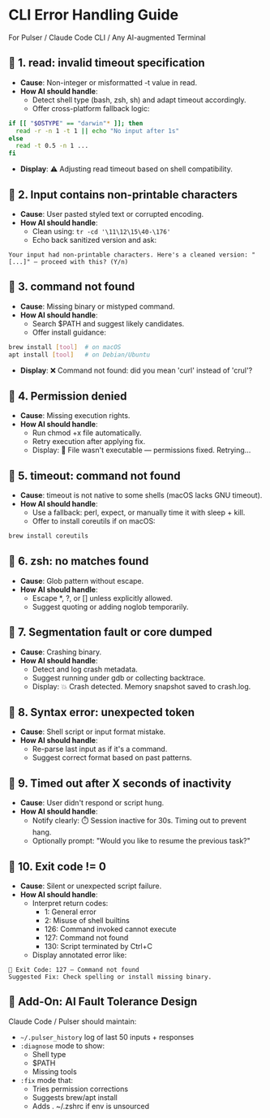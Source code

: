# CLI Error Handling Guide

For Pulser / Claude Code CLI / Any AI-augmented Terminal

## 🔧 1. read: invalid timeout specification

- **Cause**: Non-integer or misformatted -t value in read.
- **How AI should handle**:
  - Detect shell type (bash, zsh, sh) and adapt timeout accordingly.
  - Offer cross-platform fallback logic:

```bash
if [[ "$OSTYPE" == "darwin"* ]]; then
  read -r -n 1 -t 1 || echo "No input after 1s"
else
  read -t 0.5 -n 1 ...
fi
```

- **Display**: ⚠️ Adjusting read timeout based on shell compatibility.

## 🔧 2. Input contains non-printable characters

- **Cause**: User pasted styled text or corrupted encoding.
- **How AI should handle**:
  - Clean using: `tr -cd '\11\12\15\40-\176'`
  - Echo back sanitized version and ask:

```
Your input had non-printable characters. Here's a cleaned version: "[...]" — proceed with this? (Y/n)
```

## 🔧 3. command not found

- **Cause**: Missing binary or mistyped command.
- **How AI should handle**:
  - Search $PATH and suggest likely candidates.
  - Offer install guidance:

```bash
brew install [tool]  # on macOS
apt install [tool]   # on Debian/Ubuntu
```

- **Display**: ❌ Command not found: did you mean 'curl' instead of 'crul'?

## 🔧 4. Permission denied

- **Cause**: Missing execution rights.
- **How AI should handle**:
  - Run chmod +x file automatically.
  - Retry execution after applying fix.
  - Display: 🔐 File wasn't executable — permissions fixed. Retrying...

## 🔧 5. timeout: command not found

- **Cause**: timeout is not native to some shells (macOS lacks GNU timeout).
- **How AI should handle**:
  - Use a fallback: perl, expect, or manually time it with sleep + kill.
  - Offer to install coreutils if on macOS:

```bash
brew install coreutils
```

## 🔧 6. zsh: no matches found

- **Cause**: Glob pattern without escape.
- **How AI should handle**:
  - Escape *, ?, or [] unless explicitly allowed.
  - Suggest quoting or adding noglob temporarily.

## 🔧 7. Segmentation fault or core dumped

- **Cause**: Crashing binary.
- **How AI should handle**:
  - Detect and log crash metadata.
  - Suggest running under gdb or collecting backtrace.
  - Display: 💥 Crash detected. Memory snapshot saved to crash.log.

## 🔧 8. Syntax error: unexpected token

- **Cause**: Shell script or input format mistake.
- **How AI should handle**:
  - Re-parse last input as if it's a command.
  - Suggest correct format based on past patterns.

## 🔧 9. Timed out after X seconds of inactivity

- **Cause**: User didn't respond or script hung.
- **How AI should handle**:
  - Notify clearly: ⏱️ Session inactive for 30s. Timing out to prevent hang.
  - Optionally prompt: "Would you like to resume the previous task?"

## 🔧 10. Exit code != 0

- **Cause**: Silent or unexpected script failure.
- **How AI should handle**:
  - Interpret return codes:
    - 1: General error
    - 2: Misuse of shell builtins
    - 126: Command invoked cannot execute
    - 127: Command not found
    - 130: Script terminated by Ctrl+C
  - Display annotated error like:

```
🚨 Exit Code: 127 — Command not found
Suggested Fix: Check spelling or install missing binary.
```

## 🧠 Add-On: AI Fault Tolerance Design

Claude Code / Pulser should maintain:
- `~/.pulser_history` log of last 50 inputs + responses
- `:diagnose` mode to show:
  - Shell type
  - $PATH
  - Missing tools
- `:fix` mode that:
  - Tries permission corrections
  - Suggests brew/apt install
  - Adds . ~/.zshrc if env is unsourced